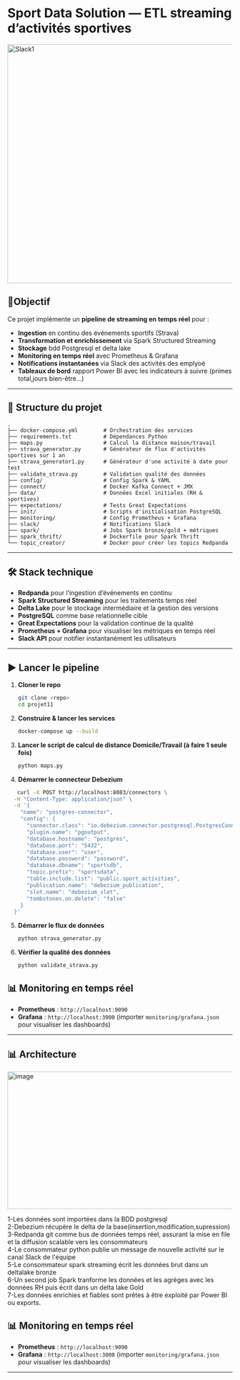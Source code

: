 # Sport Data Solution — ETL streaming d’activités sportives

<img width="860" height="535" alt="Slack1" src="https://github.com/user-attachments/assets/94b22edc-a53a-4368-be29-726da278ec1d" />

## 🚀Objectif
Ce projet implémente un **pipeline de streaming en temps réel** pour :
- **Ingestion** en continu des événements sportifs (Strava) 
- **Transformation et enrichissement** via Spark Structured Streaming 
- **Stockage** bdd Postgresql et delta lake
- **Monitoring en temps réel** avec Prometheus & Grafana
- **Notifications instantanées** via Slack des activités des emplyoé
- **Tableaux de bord** rapport Power BI avec les indicateurs à suivre (primes total,jours bien-être...)

---

## 📂 Structure du projet
```
.
├── docker-compose.yml        # Orchestration des services
├── requirements.txt          # Dépendances Python
├── maps.py                   # Calcul la distance maison/travail
├── strava_generator.py       # Générateur de flux d'activités sportives sur 1 an
├── strava_generator1.py      # Générateur d'une activité à date pour test
├── validate_strava.py        # Validation qualité des données
├── config/                   # Config Spark & YAML
├── connect/                  # Docker Kafka Connect + JMX
├── data/                     # Données Excel initiales (RH & sportives)
├── expectations/             # Tests Great Expectations
├── init/                     # Scripts d'initialisation PostgreSQL
├── monitoring/               # Config Prometheus + Grafana
├── slack/                    # Notifications Slack
├── spark/                    # Jobs Spark bronze/gold + métriques
├── spark_thrift/             # Dockerfile pour Spark Thrift
└── topic_creator/            # Docker pour créer les topics Redpanda
```

---

## 🛠️ Stack technique
- **Redpanda** pour l’ingestion d’événements en continu
- **Spark Structured Streaming** pour les traitements temps réel
- **Delta Lake** pour le stockage intermédiaire et la gestion des versions
- **PostgreSQL** comme base relationnelle cible
- **Great Expectations** pour la validation continue de la qualité
- **Prometheus + Grafana** pour visualiser les métriques en temps réel
- **Slack API** pour notifier instantanément les utilisateurs

---

## ▶️ Lancer le pipeline

1. **Cloner le repo**
   ```bash
   git clone <repo>
   cd projet11
   ```

2. **Construire & lancer les services**
   ```bash
   docker-compose up --build
   ```

3. **Lancer le script de calcul de distance Domicile/Travail (à faire 1 seule fois)**
   ```bash
   python maps.py
   ```


4. **Démarrer le connecteur Debezium**
```bash
   curl -X POST http://localhost:8083/connectors \
  -H "Content-Type: application/json" \
  -d '{
    "name": "postgres-connector",
    "config": {
      "connector.class": "io.debezium.connector.postgresql.PostgresConnector",
      "plugin.name": "pgoutput",
      "database.hostname": "postgres",
      "database.port": "5432",
      "database.user": "user",
      "database.password": "password",
      "database.dbname": "sportsdb",
      "topic.prefix": "sportsdata",
      "table.include.list": "public.sport_activities",
      "publication.name": "debezium_publication",
      "slot.name": "debezium_slot",
      "tombstones.on.delete": "false"
    }
  }'
   ```

5. **Démarrer le flux de données**
   ```bash
   python strava_generator.py
   ```

6. **Vérifier la qualité des données**
   ```bash
   python validate_strava.py
   ```

## 📊 Monitoring en temps réel
- **Prometheus** : `http://localhost:9090`
- **Grafana** : `http://localhost:3000` (importer `monitoring/grafana.json` pour visualiser les dashboards)
---
## 📊 Architecture

<img width="960" height="308" alt="image" src="https://github.com/user-attachments/assets/1c2d4783-fb6e-4949-a395-9d7e6674ac7d" />


1-Les données sont importées dans la BDD postgresql  
2-Debezium récupère le delta de la base(insertion,modification,supression)  
3-Redpanda git comme bus de données temps réel, assurant la mise en file et la diffusion scalable vers les consommateurs   
4-Le consommateur python publie un message de nouvelle activité sur le canal Slack de l'équipe  
5-Le consommateur spark streaming écrit les données brut dans un deltalake bronze  
6-Un second job Spark tranforme les données et les agrèges avec les données RH puis écrit dans un delta lake Gold  
7-Les données enrichies et fiables sont prêtes à être exploité par Power BI ou exports.  

## 📊 Monitoring en temps réel
- **Prometheus** : `http://localhost:9090`
- **Grafana** : `http://localhost:3000` (importer `monitoring/grafana.json` pour visualiser les dashboards)




---

